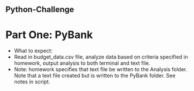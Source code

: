 ## Python-Challenge

# Part One: PyBank
* What to expect:
* Read in budget_data.csv file, analyze data based on criteria specified in homework, output analysis to both terminal and text file.
* Note: homework specifies that text file be written to the Analysis folder.  Note that a text file created but is written to the PyBank folder.  See notes in script.

